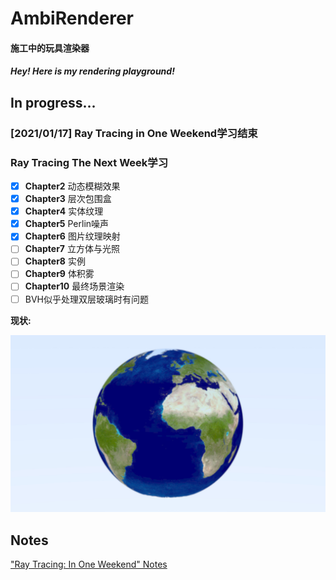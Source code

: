 ﻿# AmbiRenderer
#### 施工中的玩具渲染器

#### *Hey! Here is my rendering playground!*

## In progress...

### [2021/01/17] Ray Tracing in One Weekend学习结束

### Ray Tracing The Next Week学习

- [x] **Chapter2** 动态模糊效果
- [x] **Chapter3** 层次包围盒
- [x] **Chapter4** 实体纹理
- [x] **Chapter5** Perlin噪声
- [x] **Chapter6** 图片纹理映射
- [ ] **Chapter7** 立方体与光照
- [ ] **Chapter8** 实例
- [ ] **Chapter9** 体积雾
- [ ] **Chapter10** 最终场景渲染
- [ ] BVH似乎处理双层玻璃时有问题

**现状:**

![Result](./doc/Results/Ray_Tracing_The_Next_Week/Chapter6.jpg)

## Notes

["Ray Tracing: In One Weekend" Notes](./doc/Notes/Ray_Tracing_in_One_Weekend/README.md)